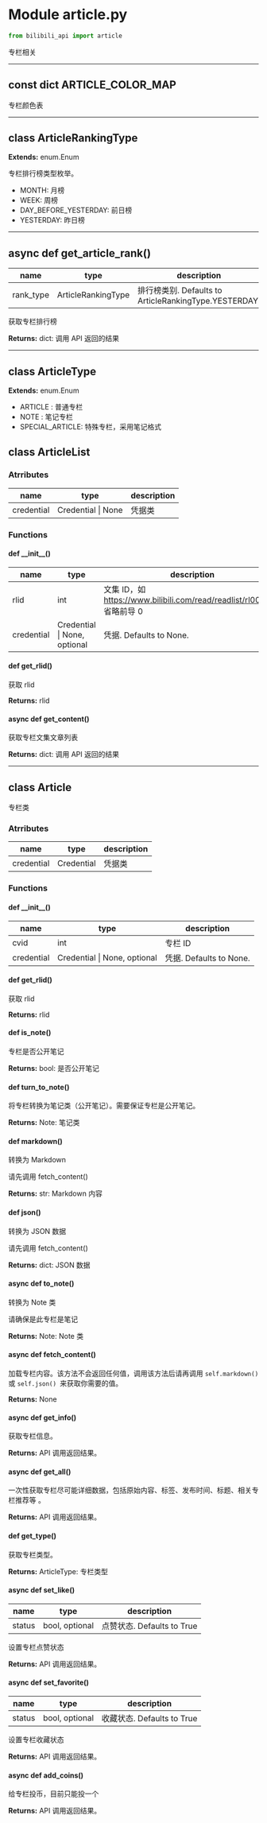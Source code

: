 # Module article.py

```python
from bilibili_api import article
```

专栏相关

---

## const dict ARTICLE_COLOR_MAP

专栏颜色表

---

## class ArticleRankingType

**Extends:** enum.Enum

专栏排行榜类型枚举。

+ MONTH: 月榜
+ WEEK: 周榜
+ DAY_BEFORE_YESTERDAY: 前日榜
+ YESTERDAY: 昨日榜

---

## async def get_article_rank()

| name | type | description |
| ---- | ---- | ----------- |
| rank_type | ArticleRankingType | 排行榜类别. Defaults to ArticleRankingType.YESTERDAY. |

获取专栏排行榜

**Returns:** dict: 调用 API 返回的结果

---

## class ArticleType

**Extends:** enum.Enum

- ARTICLE        : 普通专栏
- NOTE           : 笔记专栏
- SPECIAL_ARTICLE: 特殊专栏，采用笔记格式

## class ArticleList

### Atrributes

| name | type | description |
| - | - | - |
| credential | Credential \| None | 凭据类 |

### Functions

#### def \_\_init\_\_()

| name | type | description |
| - | - | - |
| rlid       | int                  | 文集 ID，如 https://www.bilibili.com/read/readlist/rl000010 省略前导 0 |
| credential | Credential \| None, optional | 凭据. Defaults to None.                                      |

#### def get_rlid()

获取 rlid

**Returns:** rlid

#### async def get_content()

获取专栏文集文章列表

**Returns:** dict: 调用 API 返回的结果

---

## class Article

专栏类

### Atrributes

| name | type | description |
| - | - | - |
| credential | Credential | 凭据类 |

### Functions

#### def \_\_init\_\_()

| name       | type                 | description             |
| ---------- | -------------------- | ----------------------- |
| cvid       | int                  | 专栏 ID                 |
| credential | Credential \| None, optional | 凭据. Defaults to None. |

#### def get_rlid()

获取 rlid

**Returns:** rlid

#### def is_note()

专栏是否公开笔记

**Returns:** bool: 是否公开笔记

#### def turn_to_note()

将专栏转换为笔记类（公开笔记）。需要保证专栏是公开笔记。

**Returns:** Note: 笔记类

#### def markdown()

转换为 Markdown

请先调用 fetch_content()

**Returns:** str: Markdown 内容

#### def json()

转换为 JSON 数据

请先调用 fetch_content()

**Returns:** dict: JSON 数据

#### async def to_note()

转换为 Note 类

请确保是此专栏是笔记

**Returns:** Note: Note 类

#### async def fetch_content()

加载专栏内容。该方法不会返回任何值，调用该方法后请再调用 `self.markdown()` 或 `self.json() `来获取你需要的值。

**Returns:** None

#### async def get_info()

获取专栏信息。

**Returns:** API 调用返回结果。

#### async def get_all()

一次性获取专栏尽可能详细数据，包括原始内容、标签、发布时间、标题、相关专栏推荐等		。

**Returns:** API 调用返回结果。

#### def get_type()

获取专栏类型。

**Returns:** ArticleType: 专栏类型

#### async def set_like()

| name   | type           | description                |
| ------ | -------------- | -------------------------- |
| status | bool, optional | 点赞状态. Defaults to True |

设置专栏点赞状态

**Returns:** API 调用返回结果。

#### async def set_favorite()

| name   | type           | description                |
| ------ | -------------- | -------------------------- |
| status | bool, optional | 收藏状态. Defaults to True |

设置专栏收藏状态

**Returns:** API 调用返回结果。

#### async def add_coins()

给专栏投币，目前只能投一个

**Returns:** API 调用返回结果。
